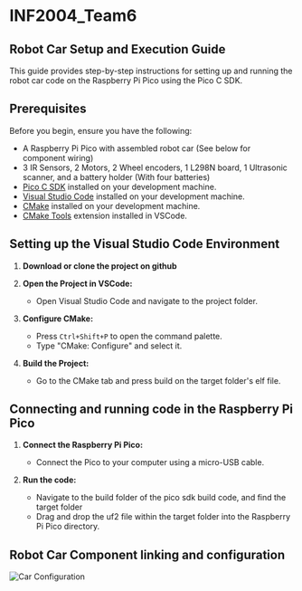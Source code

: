 # INF2004_Team6

## Robot Car Setup and Execution Guide

This guide provides step-by-step instructions for setting up and running the robot car code on the Raspberry Pi Pico using the Pico C SDK.

## Prerequisites

Before you begin, ensure you have the following:

- A Raspberry Pi Pico with assembled robot car (See below for component wiring)
- 3 IR Sensors, 2 Motors, 2 Wheel encoders, 1 L298N board, 1 Ultrasonic scanner, and a battery holder (With four batteries)
- [Pico C SDK](https://datasheets.raspberrypi.org/pico/raspberry-pi-pico-c-sdk.pdf) installed on your development machine.
- [Visual Studio Code](https://code.visualstudio.com/) installed on your development machine.
- [CMake](https://cmake.org/download/) installed on your development machine.
- [CMake Tools](https://marketplace.visualstudio.com/items?itemName=ms-vscode.cmake-tools) extension installed in VSCode.


## Setting up the Visual Studio Code Environment

1. **Download or clone the project on github**

2. **Open the Project in VSCode:**

    - Open Visual Studio Code and navigate to the project folder.

3. **Configure CMake:**

    - Press `Ctrl+Shift+P` to open the command palette.
    - Type "CMake: Configure" and select it.

4. **Build the Project:**

    - Go to the CMake tab and press build on the target folder's elf file.

## Connecting and running code in the Raspberry Pi Pico

1. **Connect the Raspberry Pi Pico:**

    - Connect the Pico to your computer using a micro-USB cable.

2. **Run the code:**

    - Navigate to the build folder of the pico sdk build code, and find the target folder
    - Drag and drop the uf2 file within the target folder into the Raspberry Pi Pico directory.

## Robot Car Component linking and configuration

![Car Configuration](car_configuration.jpg)



